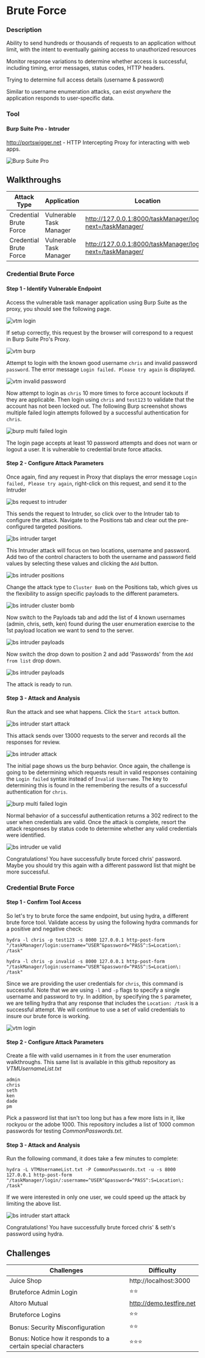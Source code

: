 # Brute Force
### Description
Ability to send hundreds or thousands of requests to an application without limit, with the intent to eventually gaining access to unauthorized resources

Monitor response variations to determine whether access is successful, including timing, error messages, status codes, HTTP headers.

Trying to determine full access details (username & password)

Similar to username enumeration attacks, can exist _anywhere_ the application responds to user-specific data.

### Tool
#### Burp Suite Pro - Intruder
http://portswigger.net - HTTP Intercepting Proxy for interacting with web apps.

![Burp Suite Pro](https://github.com/justinlarson/Web-App-Hacking-Workshop/raw/master/img/burpsuite.png)

## Walkthroughs

| Attack Type | Application | Location | Tool |
| ---- | ---- | ---- | ---- |
| Credential Brute Force | Vulnerable Task Manager | http://127.0.0.1:8000/taskManager/login/?next=/taskManager/  | intruder |
| Credential Brute Force | Vulnerable Task Manager | http://127.0.0.1:8000/taskManager/login/?next=/taskManager/  | hydra |


### Credential Brute Force

#### Step 1 - Identify Vulnerable Endpoint

Access the vulnerable task manager application using Burp Suite as the proxy, you should see the following page.

![vtm login](https://github.com/justinlarson/Web-App-Hacking-Workshop/raw/master/img/vtm-login.png)

If setup correctly, this request by the browser will correspond to a request in Burp Suite Pro's Proxy.

![vtm burp](https://github.com/justinlarson/Web-App-Hacking-Workshop/raw/master/img/bs-proxy-vtm.png)

Attempt to login with the known good username `chris` and invalid password `password`.
The error message `Login failed. Please try again` is displayed.

![vtm invalid password](https://github.com/justinlarson/Web-App-Hacking-Workshop/raw/master/img/vtm-invalid-password.png)

Now attempt to login as `chris` 10 more times to force account lockouts if they are applicable.
Then login using `chris` and `test123` to validate that the account has not been locked out.
The following Burp screenshot shows multiple failed login attempts followed by a successful authentication for `chris`.

![burp multi failed login](https://github.com/justinlarson/Web-App-Hacking-Workshop/raw/master/img/bs-proxy-multi-failed.png)

The login page accepts at least 10 password attempts and does not warn or logout a user. It is vulnerable to credential brute force attacks.

#### Step 2 - Configure Attack Parameters

Once again, find any request in Proxy that displays the error message `Login failed, Please try again`, right-click on this request, and send it to the Intruder

![bs request to intruder](https://github.com/justinlarson/Web-App-Hacking-Workshop/raw/master/img/bs-proxy-send-ue.png)

This sends the request to Intruder, so click over to the Intruder tab to configure the attack.
Navigate to the Positions tab and clear out the pre-configured targeted positions.

![bs intruder target](https://github.com/justinlarson/Web-App-Hacking-Workshop/raw/master/img/bs-intruder-ue-clear.png)

This Intruder attack will focus on two locations, username and password. Add two of the control characters to both the username and password field values by selecting these values and clicking the `Add` button.

![bs intruder positions](https://github.com/justinlarson/Web-App-Hacking-Workshop/raw/master/img/bs-intruder-position-brute.png)

Change the attack type to `Cluster Bomb` on the Positions tab, which gives us the flexibility to assign specific payloads to the different parameters.

![bs intruder cluster bomb](https://github.com/justinlarson/Web-App-Hacking-Workshop/raw/master/img/bs-intruder-position-clusterbomb.png)

Now switch to the Payloads tab and add the list of 4 known usernames (admin, chris, seth, ken) found during the user enumeration exercise to the 1st payload location we want to send to the server.

![bs intruder payloads](https://github.com/justinlarson/Web-App-Hacking-Workshop/raw/master/img/bs-intruder-payloads-users-brute.png)

Now switch the drop down to position 2 and add 'Passwords' from the `Add from list` drop down.

![bs intruder payloads](https://github.com/justinlarson/Web-App-Hacking-Workshop/raw/master/img/bs-intruder-payloads-passwords.png)

The attack is ready to run.

#### Step 3 - Attack and Analysis

Run the attack and see what happens.
Click the `Start attack` button.

![bs intruder start attack](https://github.com/justinlarson/Web-App-Hacking-Workshop/raw/master/img/bs-intruder-start-attack.png)

This attack sends over 13000 requests to the server and records all the responses for review.

![bs intruder attack](https://github.com/justinlarson/Web-App-Hacking-Workshop/raw/master/img/bs-intruder-attack-brute.png)

The initial page shows us the burp behavior. Once again, the challenge is going to be determining which requests result in valid responses containing the `Login failed` syntax instead of `Invalid Username`.
The key to determining this is found in the remembering the results of a successful authentication for `chris`.

![burp multi failed login](https://github.com/justinlarson/Web-App-Hacking-Workshop/raw/master/img/bs-proxy-multi-failed.png)

Normal behavior of a successful authentication returns a 302 redirect to the user when credentials are valid.
Once the attack is complete, resort the attack responses by status code to determine whether any valid credentials were identified.

![bs intruder ue valid](https://github.com/justinlarson/Web-App-Hacking-Workshop/raw/master/img/bs-intruder-attack-brute-results.png)

Congratulations! You have successfully brute forced chris' password.
Maybe you should try this again with a different password list that might be more successful.

### Credential Brute Force

#### Step 1 - Confirm Tool Access

So let's try to brute force the same endpoint, but using hydra, a different brute force tool.
Validate access by using the following hydra commands for a positive and negative check:

```
hydra -l chris -p test123 -s 8000 127.0.0.1 http-post-form "/taskManager/login:username=^USER^&password=^PASS^:S=Location\: /task"

hydra -l chris -p invalid -s 8000 127.0.0.1 http-post-form "/taskManager/login:username=^USER^&password=^PASS^:S=Location\: /task"
```

Since we are providing the user credentials for `chris`, this command is successful. 
Note that we are using `-l` and `-p` flags to specify a single username and password to try.
In addition, by specifying the `S` parameter, we are telling hydra that any response that includes the `Location: /task` is a successful attempt.
We will continue to use a set of valid credentials to insure our brute force is working.

![vtm login](https://github.com/justinlarson/Web-App-Hacking-Workshop/raw/master/img/hydra-access-test.png)

#### Step 2 - Configure Attack Parameters

Create a file with valid usernames in it from the user enumeration walkthroughs.
This same list is available in this github repository as _VTMUsernameList.txt_

```
admin
chris
seth
ken
dade
pm
```

Pick a password list that isn't too long but has a few more lists in it, like rockyou or the adobe 1000.
This repository includes a list of 1000 common passwords for testing _CommonPasswords.txt_.

#### Step 3 - Attack and Analysis

Run the following command, it does take a few minutes to complete:

```
hydra -L VTMUsernameList.txt -P CommonPasswords.txt -u -s 8000 127.0.0.1 http-post-form "/taskManager/login/:username=^USER^&password=^PASS^:S=Location\: /task"
```

If we were interested in only one user, we could speed up the attack by limiting the above list.

![bs intruder start attack](https://github.com/justinlarson/Web-App-Hacking-Workshop/raw/master/img/hydra-attack.png)

Congratulations! You have successfully brute forced chris' & seth's password using hydra.

## Challenges

| Challenges | Difficulty |
| ---- | ---- |
| Juice Shop | http://localhost:3000 |
| Bruteforce Admin Login | :star::star: |
| Altoro Mutual | http://demo.testfire.net |
| Bruteforce Logins | :star::star: |
| Bonus: Security Misconfiguration | :star::star: |
| Bonus: Notice how it responds to a certain special characters | :star::star::star: |
